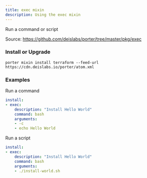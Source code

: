 ```yaml
---
title: exec mixin
description: Using the exec mixin
---
```


Run a command or script

Source: https://github.com/deislabs/porter/tree/master/pkg/exec

### Install or Upgrade
```
porter mixin install terraform --feed-url https://cdn.deislabs.io/porter/atom.xml
```

### Examples

Run a command
```yaml
install:
- exec:
    description: "Install Hello World"
    command: bash
    arguments:
    - -c
    - echo Hello World
```

Run a script
```yaml
install:
- exec:
    description: "Install Hello World"
    command: bash
    arguments:
    - ./install-world.sh
```